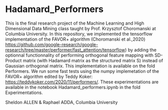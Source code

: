 # Hadamard_Performers

This is the final research project of the Machine Learning and High Dimensional Data Mining class taught by Prof. Krzysztof Choromanski at Columbia University.
In this repository, we implemented the tensorflow implementation of the FAVOR+ algorithm (Choromanski et al.,2020) https://github.com/google-research/google-research/tree/master/performer/fast_attention/tensorflow) by adding the optionnal functionnality of performing orthogonal feature mapping with SD-Product matrix (with Hadamard matrix as the structured matrix S) instead of Gaussian orthogonal matrix. This implementation is available on the fold Performers.
We run some fast tests using the numpy implemetation of the FAVOR+ algorithm edited by Teddy Koker: https://teddykoker.com/2020/11/performers/.
These experimentations are available in the notebook Hadamard_performers.ipynb in the fold Experimentations.

Sheldon ALLEN & Raphael ADDA, Columbia University
